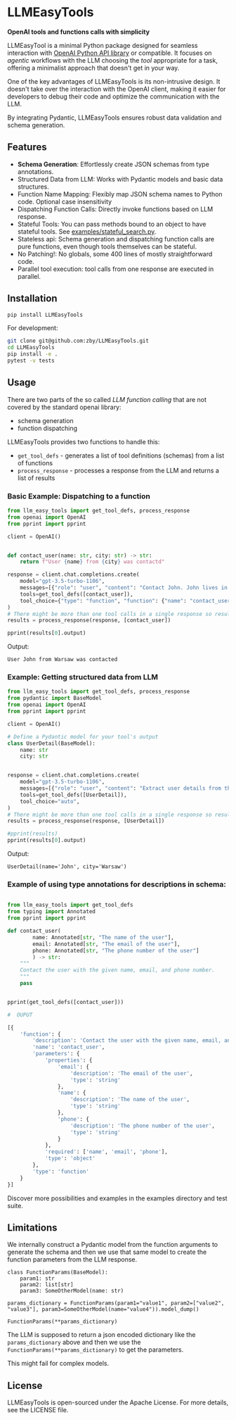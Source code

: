 # LLMEasyTools
**OpenAI tools and functions calls with simplicity**

LLMEasyTool is a minimal Python package designed for seamless interaction with 
[OpenAI Python API library](https://github.com/openai/openai-python) or compatible.
It focuses on *agentic* workflows with the LLM choosing the *tool* appropriate for a task,
offering a minimalist approach that doesn't get in your way.

One of the key advantages of LLMEasyTools is its non-intrusive design. 
It doesn't take over the interaction with the OpenAI client, making it easier for developers
to debug their code and optimize the communication with the LLM.

By integrating Pydantic, LLMEasyTools ensures robust data validation and schema generation.

## Features

- **Schema Generation**: Effortlessly create JSON schemas from type annotations.
- Structured Data from LLM: Works with Pydantic models and basic data structures.
- Function Name Mapping: Flexibly map JSON schema names to Python code. Optional case insensitivity
- Dispatching Function Calls: Directly invoke functions based on LLM response.
- Stateful Tools: You can pass methods bound to an object to have stateful tools. See [examples/stateful_search.py](https://github.com/zby/LLMEasyTools/tree/main/examples).
- Stateless api: Schema generation and dispatching function calls are pure functions, even though tools themselves can be stateful.
- No Patching!: No globals, some 400 lines of mostly straightforward code.
- Parallel tool execution: tool calls from one response are executed in parallel.


## Installation

```bash
pip install LLMEasyTools
```

For development:
```bash
git clone git@github.com:zby/LLMEasyTools.git
cd LLMEasyTools
pip install -e .
pytest -v tests
```

## Usage

There are two parts of the so called *LLM function calling* that are not covered by the standard openai library:
- schema generation
- function dispatching

LLMEasyTools provides two functions to handle this:
- `get_tool_defs` - generates a list of tool definitions (schemas) from a list of functions
- `process_response` - processes a response from the LLM and returns a list of results

### Basic Example: Dispatching to a function

```python
from llm_easy_tools import get_tool_defs, process_response
from openai import OpenAI
from pprint import pprint

client = OpenAI()


def contact_user(name: str, city: str) -> str:
    return f"User {name} from {city} was contactd"

response = client.chat.completions.create(
    model="gpt-3.5-turbo-1106",
    messages=[{"role": "user", "content": "Contact John. John lives in Warsaw"}],
    tools=get_tool_defs([contact_user]),
    tool_choice={"type": "function", "function": {"name": "contact_user"}},
)
# There might be more than one tool calls in a single response so results are a list
results = process_response(response, [contact_user])

pprint(results[0].output)
```
Output:
```
User John from Warsaw was contacted
```

### Example: Getting structured data from LLM

```python
from llm_easy_tools import get_tool_defs, process_response
from pydantic import BaseModel
from openai import OpenAI
from pprint import pprint

client = OpenAI()

# Define a Pydantic model for your tool's output
class UserDetail(BaseModel):
    name: str
    city: str


response = client.chat.completions.create(
    model="gpt-3.5-turbo-1106",
    messages=[{"role": "user", "content": "Extract user details from the following sentence: John lives in Warsaw and likes banana"}],
    tools=get_tool_defs([UserDetail]),
    tool_choice="auto",
)
# There might be more than one tool calls in a single response so results are a list
results = process_response(response, [UserDetail])

#pprint(results)
pprint(results[0].output)
```
Output:
```
UserDetail(name='John', city='Warsaw')
```

### Example of using type annotations for descriptions in schema:
```python

from llm_easy_tools import get_tool_defs
from typing import Annotated
from pprint import pprint

def contact_user(
        name: Annotated[str, "The name of the user"],
        email: Annotated[str, "The email of the user"],
        phone: Annotated[str, "The phone number of the user"]
        ) -> str:
    """
    Contact the user with the given name, email, and phone number.
    """
    pass


pprint(get_tool_defs([contact_user]))

#  OUPUT

[{
    'function': {
        'description': 'Contact the user with the given name, email, and phone number.',
        'name': 'contact_user',
        'parameters': {
            'properties': {
                'email': {
                    'description': 'The email of the user',
                    'type': 'string'
                },
                'name': {
                    'description': 'The name of the user',
                    'type': 'string'
                },
                'phone': {
                    'description': 'The phone number of the user',
                    'type': 'string'
                }
            },
            'required': ['name', 'email', 'phone'],
            'type': 'object'
        },
        'type': 'function'
    }
}]
```

Discover more possibilities and examples in the examples directory and test suite.

## Limitations
We internally construct a Pydantic model from the function arguments to generate the schema
and then we use that same model to create the function parameters from the LLM response.
```
class FunctionParams(BaseModel):
    param1: str
    param2: list[str]
    param3: SomeOtherModel(name: str)

params_dictionary = FunctionParams(param1="value1", param2=["value2", "value3"], param3=SomeOtherModel(name="value4")).model_dump()

FunctionParams(**params_dictionary)
```
The LLM is supposed to return a json encoded dictionary like the `params_dictionary` above and then
we use the `FunctionParams(**params_dictionary)` to get the parameters.

This might fail for complex models.

## License

LLMEasyTools is open-sourced under the Apache License. For more details, see the LICENSE file.
